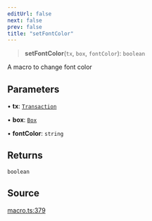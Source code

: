 ```yaml
---
editUrl: false
next: false
prev: false
title: "setFontColor"
---
```


> **setFontColor**(`tx`, `box`, `fontColor`): `boolean`

A macro to change font color

## Parameters

• **tx**: [`Transaction`](/api-core/classes/transaction/)

• **box**: [`Box`](/api-core/classes/box/)

• **fontColor**: `string`

## Returns

`boolean`

## Source

[macro.ts:379](https://github.com/dgmjs/dgmjs/blob/main/packages/core/src/macro.ts#L379)
